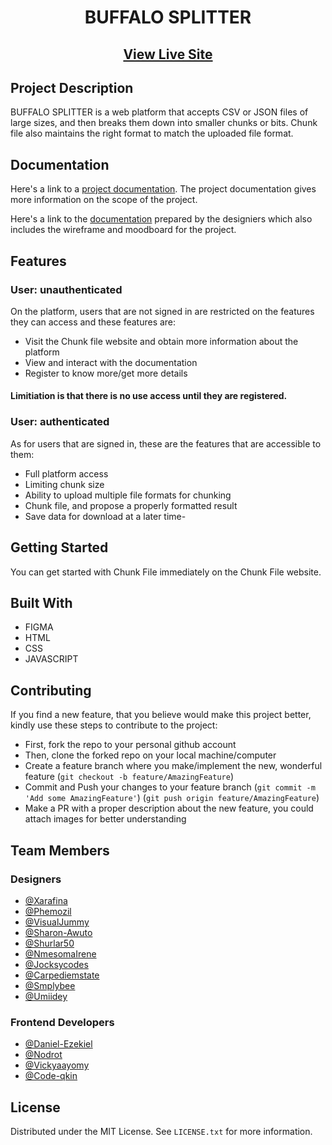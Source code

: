 <h1 align="center">BUFFALO SPLITTER</h1>

<h2 align="center">
    <a href="https://team-buffalo2w.vercel.app">View Live Site</a>
</h2>

<!-- <p align="center">
    <a href="#">
    <img width="300" src="">
    </a>
    <a href="#">
    <img width="300" src="">
    </a>
</p> -->

<!-- ![1  Amplication main](https://user-images.githubusercontent.com/53312820/190913686-02c7deb1-da2f-41b8-aa31-065e00f6155c.png) -->

<!-- DESCRIPTION -->

## Project Description

BUFFALO SPLITTER is a web platform that accepts CSV or JSON files of large sizes, and then breaks them down into smaller chunks or bits. Chunk file also maintains the right format to match the uploaded file format.

<!-- DOCUMENTATION -->

## Documentation

Here's a link to a [project documentation](https://docs.google.com/document/d/1-VlrJLtPonbjeiyFb03OZ-2qa3vj-wyLp5eSqK4umy8/edit?usp=sharing). The project documentation gives more information on the scope of the project.

Here's a link to the [documentation](https://www.figma.com/file/xmL1cEJbX40djUY5fj4szu/Team-buffalow-team-library?t=yplItsNFlhdyyRPB-6) prepared by the designiers which also includes the wireframe and moodboard for the project.

<!-- FEATURES -->

## Features

### User: unauthenticated

On the platform, users that are not signed in are restricted on the features they can access and these features are:

- Visit the Chunk file website and obtain more information about the platform
- View and interact with the documentation
- Register to know more/get more details

#### Limitiation is that there is no use access until they are registered.

### User: authenticated

As for users that are signed in, these are the features that are accessible to them:

- Full platform access
- Limiting chunk size
- Ability to upload multiple file formats for chunking
- Chunk file, and propose a properly formatted result
- Save data for download at a later time-

<!-- GETTING STARTED -->

## Getting Started

You can get started with Chunk File immediately on the Chunk File website.

## Built With

<!-- This section should list any major frameworks that you built your project using. Here are a few examples.-->
- FIGMA
- HTML
- CSS
- JAVASCRIPT

<!-- CONTRIBUTING -->

## Contributing

If you find a new feature, that you believe would make this project better, kindly use these steps to contribute to the project:

- First, fork the repo to your personal github account
- Then, clone the forked repo on your local machine/computer
- Create a feature branch where you make/implement the new, wonderful feature (`git checkout -b feature/AmazingFeature`)
- Commit and Push your changes to your feature branch (`git commit -m 'Add some AmazingFeature'`) (`git push origin feature/AmazingFeature`)
- Make a PR with a proper description about the new feature, you could attach images for better understanding

<!-- LICENSE -->

## Team Members
### Designers
- [@Xarafina](https://github.com/xarafina)
- [@Phemozil](https://github.com/phemozil)
- [@VisualJummy](https://github.com/visualjummy)
- [@Sharon-Awuto](https://github.com/sharon-awuto)
- [@Shurlar50](https://github.com/shurlar50)
- [@NmesomaIrene](https://github.com/nmesomairene)
- [@Jocksycodes](https://github.com/jocksycodes)
- [@Carpediemstate](https://github.com/carpediemstate)
- [@Smplybee](https://github.com/smplybee)
- [@Umiidey](https://github.com/umiidey)

### Frontend Developers
- [@Daniel-Ezekiel](https://github.com/daniel-ezekiel)
- [@Nodrot](https://github.com/Nodrot)
- [@Vickyaayomy](https://github.com/vickyaayomy)
- [@Code-qkin](https://github.com/code-qkin)

## License

Distributed under the MIT License. See `LICENSE.txt` for more information.
